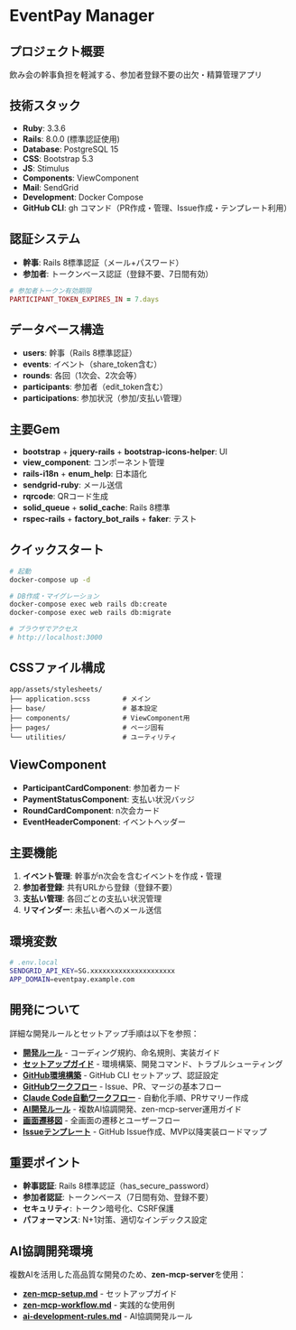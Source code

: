 # EventPay Manager

## プロジェクト概要
飲み会の幹事負担を軽減する、参加者登録不要の出欠・精算管理アプリ

## 技術スタック
- **Ruby**: 3.3.6
- **Rails**: 8.0.0 (標準認証使用)
- **Database**: PostgreSQL 15
- **CSS**: Bootstrap 5.3
- **JS**: Stimulus
- **Components**: ViewComponent
- **Mail**: SendGrid
- **Development**: Docker Compose
- **GitHub CLI**: gh コマンド（PR作成・管理、Issue作成・テンプレート利用）

## 認証システム
- **幹事**: Rails 8標準認証（メール+パスワード）
- **参加者**: トークンベース認証（登録不要、7日間有効）

```ruby
# 参加者トークン有効期限
PARTICIPANT_TOKEN_EXPIRES_IN = 7.days
```

## データベース構造
- **users**: 幹事（Rails 8標準認証）
- **events**: イベント（share_token含む）
- **rounds**: 各回（1次会、2次会等）
- **participants**: 参加者（edit_token含む）
- **participations**: 参加状況（参加/支払い管理）

## 主要Gem
- **bootstrap** + **jquery-rails** + **bootstrap-icons-helper**: UI
- **view_component**: コンポーネント管理
- **rails-i18n** + **enum_help**: 日本語化
- **sendgrid-ruby**: メール送信
- **rqrcode**: QRコード生成
- **solid_queue** + **solid_cache**: Rails 8標準
- **rspec-rails** + **factory_bot_rails** + **faker**: テスト

## クイックスタート
```bash
# 起動
docker-compose up -d

# DB作成・マイグレーション
docker-compose exec web rails db:create
docker-compose exec web rails db:migrate

# ブラウザでアクセス
# http://localhost:3000
```

## CSSファイル構成
```
app/assets/stylesheets/
├── application.scss        # メイン
├── base/                   # 基本設定
├── components/             # ViewComponent用
├── pages/                  # ページ固有
└── utilities/              # ユーティリティ
```

## ViewComponent
- **ParticipantCardComponent**: 参加者カード
- **PaymentStatusComponent**: 支払い状況バッジ
- **RoundCardComponent**: n次会カード
- **EventHeaderComponent**: イベントヘッダー

## 主要機能
1. **イベント管理**: 幹事がn次会を含むイベントを作成・管理
2. **参加者登録**: 共有URLから登録（登録不要）
3. **支払い管理**: 各回ごとの支払い状況管理
4. **リマインダー**: 未払い者へのメール送信

## 環境変数
```bash
# .env.local
SENDGRID_API_KEY=SG.xxxxxxxxxxxxxxxxxxxxx
APP_DOMAIN=eventpay.example.com
```


## 開発について
詳細な開発ルールとセットアップ手順は以下を参照：
- **[開発ルール](docs/development-rules.md)** - コーディング規約、命名規則、実装ガイド
- **[セットアップガイド](docs/setup.md)** - 環境構築、開発コマンド、トラブルシューティング
- **[GitHub環境構築](docs/github-setup.md)** - GitHub CLI セットアップ、認証設定
- **[GitHubワークフロー](docs/github-workflow.md)** - Issue、PR、マージの基本フロー
- **[Claude Code自動ワークフロー](docs/claude-code-workflow.md)** - 自動化手順、PRサマリー作成
- **[AI開発ルール](docs/ai-development-rules.md)** - 複数AI協調開発、zen-mcp-server運用ガイド
- **[画面遷移図](docs/screen-flow.md)** - 全画面の遷移とユーザーフロー
- **[Issueテンプレート](docs/issue-templates.md)** - GitHub Issue作成、MVP以降実装ロードマップ

## 重要ポイント
- **幹事認証**: Rails 8標準認証（has_secure_password）
- **参加者認証**: トークンベース（7日間有効、登録不要）
- **セキュリティ**: トークン暗号化、CSRF保護
- **パフォーマンス**: N+1対策、適切なインデックス設定

## AI協調開発環境
複数AIを活用した高品質な開発のため、**zen-mcp-server**を使用：
- **[zen-mcp-setup.md](docs/zen-mcp-setup.md)** - セットアップガイド
- **[zen-mcp-workflow.md](docs/zen-mcp-workflow.md)** - 実践的な使用例
- **[ai-development-rules.md](docs/ai-development-rules.md)** - AI協調開発ルール

